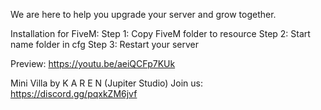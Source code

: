 We are here to help you upgrade your server and grow together.

Installation for FiveM:
Step 1: Copy FiveM folder to resource
Step 2: Start name folder in cfg
Step 3: Restart your server

Preview: https://youtu.be/aeiQCFp7KUk

Mini Villa by K A R E N (Jupiter Studio)
Join us: https://discord.gg/pqxkZM6jvf

